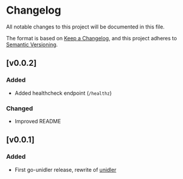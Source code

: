 # Changelog
All notable changes to this project will be documented in this file.

The format is based on [Keep a Changelog](https://keepachangelog.com/en/1.0.0/),
and this project adheres to [Semantic Versioning](https://semver.org/spec/v2.0.0.html).



## [v0.0.2]
### Added
- Added healthcheck endpoint (`/healthz`)

### Changed
- Improved README


## [v0.0.1]
### Added
- First go-unidler release, rewrite of [unidler](https://github.com/ministryofjustice/analytics-platform-unidler)
